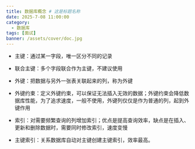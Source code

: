 ```yaml
---
title: 数据库概念 # 这是标题名称
date: 2025-7-08 11:00:00
category:
  - 数据库
tags: [面试]
banner: /assets/cover/doc.jpg
---
```


- 主键：通过某一字段，唯一区分不同的记录
- 联合主键：多个字段联合作为主键，不建议使用

- 外键：把数据与另外一张表关联起来的列，称为外键
- 外键约束：定义外键约束，可以保证无法插入无效的数据；外键约束会降低数据库性能，为了追求速度，一般不使用，外键列仅仅是作为普通的列，起到外键作用

- 索引：对需要频繁查询的列增加索引；优点是提高查询效率，缺点是在插入、更新和删除数据时，需要同时修改索引，速度变慢
- 主键索引：关系数据库自动对主键创建主键索引，效率最高。

